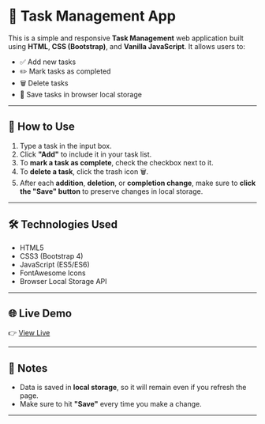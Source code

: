 # 📝 Task Management App

This is a simple and responsive **Task Management** web application built using **HTML**, **CSS (Bootstrap)**, and **Vanilla JavaScript**. It allows users to:

- ✅ Add new tasks
- ✏️ Mark tasks as completed
- 🗑️ Delete tasks
- 💾 Save tasks in browser local storage

---

## 🔧 How to Use

1. Type a task in the input box.
2. Click **"Add"** to include it in your task list.
3. To **mark a task as complete**, check the checkbox next to it.
4. To **delete a task**, click the trash icon 🗑️.
5. After each **addition**, **deletion**, or **completion change**, make sure to **click the "Save" button** to preserve changes in local storage.

---

## 🛠️ Technologies Used

- HTML5
- CSS3 (Bootstrap 4)
- JavaScript (ES5/ES6)
- FontAwesome Icons
- Browser Local Storage API

---

## 🌐 Live Demo

👉 [View Live](https://srptodoapp.ccbp.tech)


---

## 📌 Notes

- Data is saved in **local storage**, so it will remain even if you refresh the page.
- Make sure to hit **"Save"** every time you make a change.

---
